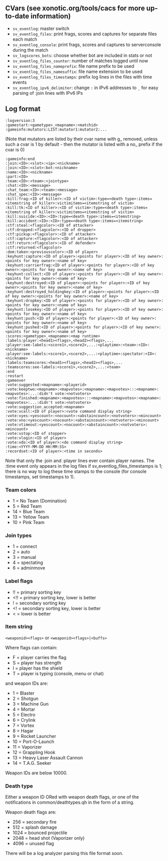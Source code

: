 ## CVars (see xonotic.org/tools/cacs for more up-to-date information)

* `sv_eventlog`: master switch
* `sv_eventlog_files`: print frags, scores and captures for separate files each match
* `sv_eventlog_console`: print frags, scores and captures to serverconsole during the match
* `sv_logscores_bots`: choose whether bot are included in stats or not
* `sv_eventlog_files_counter`: number of matches logged until now
* `sv_eventlog_files_nameprefix`: file name prefix to be used 
* `sv_eventlog_files_namesuffix`: file name extension to be used
* `sv_eventlog_files_timestamps`: prefix log lines in the files with time events
* `sv_eventlog_ipv6_delimiter`: change `:` in IPv6 addresses to `_` for easy parsing of :join lines with IPv6 IPs

## Log format
```
:logversion:3
:gamestart:<gametype>_<mapname>:<matchid>
:gameinfo:mutators:LIST:mutator1:mutator2:...
```
(Note that mutators are listed by their cvar name with g_ removed, unless such a cvar is 1 by default - then the mutator is listed with a no_ prefix if the cvar is 0)
```
:gameinfo:end
:join:<ID>:<slot>:<ip>:<nickname>
:join:<ID>:<slot>:bot:<nickname>
:name:<ID>:<nickname>
:part:<ID>
:team:<ID>:<team>:<jointype>
:chat:<ID>:<message>
:chat_team:<ID>:<team>:<message>
:chat_spec:<ID>:<message>
:kill:frag:<ID of killer>:<ID of victim>:type=<death type>:items=<itemstring of killer>:victimitems=<itemstring of victim>
:kill:tk:<ID of killer>:<ID of victim>:type=<death type>:items=<itemstring of killer>:victimitems=<itemstring of victim>
:kill:suicide:<ID>:<ID>:type=<death type>:items=<itemstring>
:kill:accident:<ID>:<ID>:type=<death type>:items=<itemstring>
:ctf:steal:<flagcolor>:<ID of attacker>
:ctf:dropped:<flagcolor>:<ID of dropper>
:ctf:pickup:<flagcolor>:<ID of attacker>
:ctf:capture:<flagcolor>:<ID of attacker>
:ctf:return:<flagcolor>:<ID of defender>
:ctf:returned:<flagcolor>
:dom:taken:<previouscolor>:<ID of player>
:keyhunt:capture:<ID of player>:<points for player>:<ID of key owner>:<points for key owner>:<name of key>
:keyhunt:carrierfrag:<ID of player>:<points for player>:<ID of key owner>:<points for key owner>:<name of key>
:keyhunt:collect:<ID of player>:<points for player>:<ID of key owner>:<points for key owner>:<name of key>
:keyhunt:destroyed:<ID of player>:<points for player>:<ID of key owner>:<points for key owner>:<name of key>
:keyhunt:destroyed_holdingkey:<ID of player>:<points for player>:<ID of key owner>:<points for key owner>:<name of key>
:keyhunt:dropkey:<ID of player>:<points for player>:<ID of key owner>:<points for key owner>:<name of key>
:keyhunt:losekey:<ID of player>:<points for player>:<ID of key owner>:<points for key owner>:<name of key>
:keyhunt:push:<ID of player>:<points for player>:<ID of key owner>:<points for key owner>:<name of key>
:keyhunt:pushed:<ID of player>:<points for player>:<ID of key owner>:<points for key owner>:<name of key>
:scores:<gametype>_<mapname>:<map runtime>
:labels:player:<head1><flags>,<head2><flags>,...
:player:see-labels:<score1>,<score2>,...:<playtime>:<team>:<ID>:<nickname>
:player:see-labels:<score1>,<score2>,...:<playtime>:spectator:<ID>:<nickname>
:labels:teamscores:<head1><flags>,<head2><flags>,...
:teamscores:see-labels:<score1>,<score2>,...:<team>
:end
:restart
:gameover
:vote:suggested:<mapname>:<playerid>
:vote:keeptwo:<mapname>:<mapvotes>:<mapname>:<mapvotes>:::<mapname>:<mapvotes>:...:didn't vote:<notvoters>
:vote:finished:<mapname>:<mapvotes>:::<mapname>:<mapvotes>:<mapname>:<mapvotes>:...:didn't vote:<notvoters>
:vote:suggestion_accepted:<mapname>
:vote:vcall:<ID of player>:<vote command display string>
:vote:vyes:<yescount>:<nocount>:<abstaincount>:<notvoters>:<mincount>
:vote:vno:<yescount>:<nocount>:<abstaincount>:<notvoters>:<mincount>
:vote:vtimeout:<yescount>:<nocount>:<abstaincount>:<notvoters>:<mincount>
:vote:vstop:<ID of stopper>
:vote:vlogin:<ID of player>
:vote:vdo:<ID of player>:<do command display string>
:time:<YYYY-MM-DD HH:MM:SS>
:recordset:<ID of player>:<time in seconds>
```
Note that only the :join and :player lines ever contain player names. The :time event only appears in the log files if sv_eventlog_files_timestamps is 1; there is no way to log these time stamps to the console (for console timestamps, set timestamps to 1).

### Team colors
* 1 = No Team (Domination)
* 5 = Red Team
* 14 = Blue Team
* 13 = Yellow Team
* 10 = Pink Team

### Join types
* 1 = connect
* 2 = auto
* 3 = manual
* 4 = spectating
* 6 = adminmove

### Label flags
* !! = primary sorting key
* <!! = primary sorting key, lower is better
* ! = secondary sorting key
* <! = secondary sorting key, lower is better
* < = lower is better

### Item string
`<weaponid><flags>` or `<weaponid><flags>|<buffs>`

Where flags can contain:
* F = player carries the flag
* S = player has strength
* I = player has the shield
* T = player is typing (console, menu or chat)
   
and weapon IDs are:
* 1 = Blaster
* 2 = Shotgun
* 3 = Machine Gun
* 4 = Mortar
* 5 = Electro
* 6 = Crylink
* 7 = Vortex
* 8 = Hagar
* 9 = Rocket Launcher
* 10 = Port-O-Launch
* 11 = Vaporizer
* 12 = Grappling Hook
* 13 = Heavy Laser Assault Cannon
* 14 = T.A.G. Seeker

Weapon IDs are below 10000.

### Death type
Either a weapon ID ORed with weapon death flags, or one of the notifications in common/deathtypes.qh in the form of a string.

Weapon death flags are:
* 256 = secondary fire
* 512 = splash damage
* 1024 = bounced projectile
* 2048 = head shot (Vaporizer only)
* 4096 = unused flag

There will be a log analyzer parsing this file format soon.
